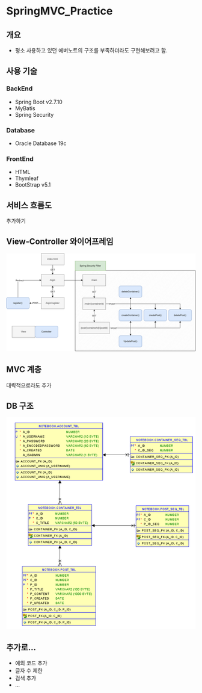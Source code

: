 # SpringMVC_Practice

## 개요
- 평소 사용하고 있던 에버노트의 구조를 부족하더라도 구현해보려고 함.

## 사용 기술
### BackEnd
- Spring Boot v2.7.10
- MyBatis
- Spring Security

### Database
- Oracle Database 19c

### FrontEnd
- HTML
- Thymleaf
- BootStrap v5.1

## 서비스 흐름도
추가하기

## View-Controller 와이어프레임
![View-Controller](images/Wireframe_export.png)

## MVC 계층
대략적으로라도 추가

## DB 구조
![DB구조](images/tables.png)

## 추가로...
- 예외 코드 추가
- 글자 수 제한
- 검색 추가
- ...